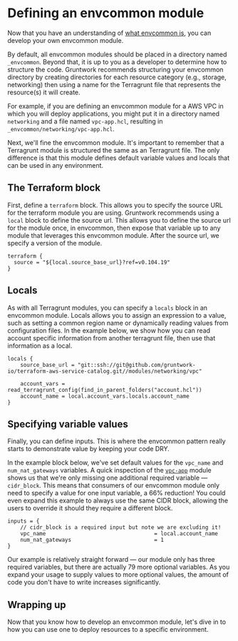 # Defining an envcommon module

Now that you have an understanding of [what envcommon is](index.md), you can develop your own envcommon module.

By default, all envcommon modules should be placed in a directory named `_envcommon`. Beyond that, it is up to you as a developer to determine how to structure the code. Gruntwork recommends structuring your envcommon directory by creating directories for each resource category (e.g., storage, networking) then using a name for the Terragrunt file that represents the resource(s) it will create.

For example, if you are defining an envcommon module for a AWS VPC in which you will deploy applications, you might put it in a directory named `networking` and a file named `vpc-app.hcl`, resulting in `_envcommon/networking/vpc-app.hcl`.

Next, we'll fine the envcommon module. It's important to remember that a Terragrunt module is structured the same as an Terragrunt file. The only difference is that this module defines default variable values and locals that can be used in any environment.

## The Terraform block

First, define a `terraform` block. This allows you to specify the source URL for the terraform module you are using. Gruntwork recommends using a `local` block to define the source url. This allows you to define the source url for the module once, in envcommon, then expose that variable up to any module that leverages this envcommon module. After the source url, we specify a version of the module.

```hcl title=_envcommon/networking/vpc-app.hcl
terraform {
  source = "${local.source_base_url}?ref=v0.104.19"
}
```

## Locals

As with all Terragrunt modules, you can specify a `locals` block in an envcommon module. Locals allows you to assign an expression to a value, such as setting a common region name or dynamically reading values from configuration files. In the example below, we show how you can read account specific information from another terragrunt file, then use that information as a local.

```hcl title=_envcommon/networking/vpc-app.hcl
locals {
    source_base_url = "git::ssh://git@github.com/gruntwork-io/terraform-aws-service-catalog.git//modules/networking/vpc"

    account_vars = read_terragrunt_config(find_in_parent_folders("account.hcl"))
    account_name = local.account_vars.locals.account_name
}
```

## Specifying variable values

Finally, you can define inputs. This is where the envcommon pattern really starts to demonstrate value by keeping your code DRY.

In the example block below, we've set default values for the `vpc_name` and `num_nat_gateways` variables. A quick inspection of the [`vpc-app`](../../../reference/modules/terraform-aws-vpc/vpc-app/) module shows us that we're only missing one additional required variable — `cidr_block`. This means that consumers of our envcommon module only need to specify a value for one input variable, a 66% reduction! You could even expand this example to always use the same CIDR block, allowing the users to override it should they require a different block.

```hcl title=_envcommon/networking/vpc-app.hcl
inputs = {
    // cidr_block is a required input but note we are excluding it!
    vpc_name                                  = local.account_name
    num_nat_gateways                          = 1
}
```
Our example is relatively straight forward — our module only has three required variables, but there are actually 79 more optional variables. As you expand your usage to supply values to more optional values, the amount of code you don't have to write increases significantly.

## Wrapping up

Now that you know how to develop an envcommon module, let's dive in to how you can use one to deploy resources to a specific environment.


<!-- ##DOCS-SOURCER-START
{
  "sourcePlugin": "local-copier",
  "hash": "ed0a06c69aaeb0fd77fb9b27fd5a5d32"
}
##DOCS-SOURCER-END -->
